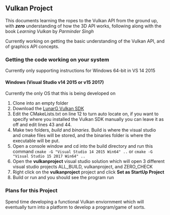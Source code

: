 ## Vulkan Project

This documents learning the ropes to the Vulkan API from the ground up, with **_zero_** understanding of how the 3D API works, following along with the book _Learning Vulkan_ by _Parminder Singh_

Currently working on getting the basic understanding of the Vulkan API, and of graphics API concepts.

### Getting the code working on your system

Currently only supporting instructions for Windows 64-bit in VS 14 2015

#### Windows (Visual Studio v14 2015 or v15 2017)
Currently the only OS that this is being developed on

1. Clone into an empty folder
2. Download the [LunarG Vulkan SDK][1]
3. Edit the CMakeLists.txt on line 12 to turn auto locate on, if you want to specify where you installed the Vulkan SDK manually you can leave it as off and edit lines 43 and 44.
4. Make two folders, _build_ and _binaries_. Build is where the visual studio and cmake files will be stored, and the binaries folder is where the executable will be put.
5. Open a console window and cd into the build directory and run this command `cmake -G "Visual Studio 14 2015 Win64" ..` or `cmake -G "Visual Studio 15 2017 Win64" ..`
6. Open the __vulkanproject__ visual studio solution which will open 3 different visual studio projects ALL_BUILD, vulkanproject, and ZERO_CHECK
7. Right click on the __vulkanproject__ project and click __Set as StartUp Project__
8. Build or run and you should see the program run

### Plans for this Project
Spend time developing a functional Vulkan enviornment which will eventually turn into a platform to develop a program/game of sorts.

[1]: https://www.lunarg.com/vulkan-sdk/
